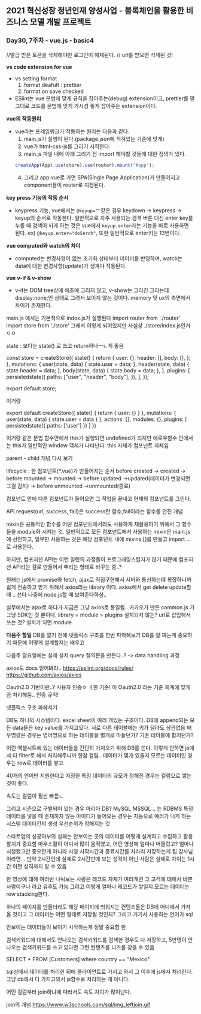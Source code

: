 ## 2021 혁신성장 청년인재 양성사업 - 블록체인을 활용한 비즈니스 모델 개발 프로젝트

### Day30, 7주차 - vue.js - basic4

//발급 받은 토큰을 삭제해야만 로그인이 해제된다.
// url를 받으면 삭제된 것!

**vs code extension for vue**

- vs setting format
  1. format deafult : prettier
  2. format on save checked
- ESlint는 vue 문법에 맞게 규칙을 잡아주는(debug) extension이고, prettier를 말 그대로 코드를 문법에 맞게 가시성 좋게 잡아주는 extension이다.

**vue의 작동원리**

- vue라는 프레임워크가 작동하는 원리는 다음과 같다.
  1. main.js가 실행이 된다.(package.json에 적혀있는 기준에 맞게)
  2. vue가 html-css-js를 그리기 시작한다.
  3. main.js 파일 내에 아래 그리기 전 import 해야할 것들에 대한 정의가 있다.
  ```javascript
  createApp(App).use(store).use(router).mount("#app");
  ```
  4. 그리고 app.vue로 가면 SPA(Single Page Application)가 만들어지고 component들이 router로 지정된다.

**key press 기능의 작동 순서**

- keypress 기능, vue에서는 `@keyup=""`같은 경우 keydown -> keypress -> keyup의 순서로 작동한다. 일반적으로 자주 사용되는 검색 버튼 대신 enter key를 누를 때 검색이 되게 하는 것은 vue에서 `keyup.enter`라는 기능을 바로 사용하면 된다. ex) `@keyup.enter="doSerch"`, 또한 일반적으로 enter키는 13번이다.

**vue computed와 watch의 차이**

- computed는 변경사항이 없는 초기화 상태부터 데이터를 반영하며, watch는 data에 대한 변경사항(update)가 생겨야 작동된다.

**vue v-if & v-show**

- v-if는 DOM tree상에 애초에 그리지 않고, v-show는 그리긴 그리는데 display:none;인 상태로 그려서 보이지 않는 것이다. memory 및 ux의 측면에서 차이가 존재한다.

main.js 에서는 기본적으로 index.js가 실행된다
import router from './router'
import store from './store'
그래서 이렇게 되어있지만
사실상 ./store/index.js인거 ㅇㅇ

state : 보다는
state() 로 쓰고 return하나ㅡㄴ게 좋음

const store = createStore({
state() {
return {
user: {},
header: [],
body: [],
};
},
mutations: {
user(state, data) {
state.user = data;
},
header(state, data) {
state.header = data;
},
body(state, data) {
state.body = data;
},
},
plugins: [
persistedstate({
paths: ["user", "header", "body"],
}),
],
});

export default store;

이거랑

export default createStore({
state() {
return {
user: {}
}
},
mutations: {
user(state, data) {
state.user = data
}
},
actions: {},
modules: {},
plugins: [
persistedstate({
paths: ['user']
})
]
})

이거랑 같은 문법
함수안에서 this가 실행되면 undefined가 되지만
애로우함수 안에서는 this가 일반적인 window 객체가 나타난다.
this 자체가 컴포넌트 자체임

parent - child 개념 다시 보기

lifecycle : 한 컴포넌트(\*.vue)가 만들어지는 순서
before created -> created -> before mounted -> mounted -> before updated ->updated(데이터가 변경되면 그걸 감지) -> before unmounted ->unmounted(종료)

컴포넌트 안에 다른 컴포넌트가 들어오면 그 작업을 끝내고 현재의 컴포넌트를 그린다.

API.request(url, success, fail)은
success란 함수,fail이라는 함수를 던진 개념

mixin은 공통적인 함수를 어떤 컴포넌트에서라도 사용하게 재활용하기 위해서 그 함수들을 module화 시켜논 것.
일반적으로 모든 컴포넌트에서 사용하는 mixin은 main.js에 선언하고, 일부만 사용하는 것은 해당 컴포넌트 내에 mixins:[]를 만들고 import ... 로 사용한다.

하지만, 컴포지션 API는 이런 일련의 과정들이 프로그래밍스럽지가 않기 때문에 컴포지션 APi라는 걸로 만들어서 뿌리는 형태로 바꾸는 중..?

원래는 js에서 promise와 fetch, ajax로 직접구현해서 서버와 통신하는데 복잡하니까 쉽게 전송하고 받기 위해서 axios라는 library 이다.
axios에서 get delete update할 때 .. 쓴다 나중에 node.js할 때 보여준다하심..

실무에서는 ajax로 하다가 지금은 그냥 axios로 통일됨..
카카오가 만든 common.js 가 그냥 SDK인 것 뿐이다.
library = module = plugins 설치되지 않는?
url로 삽입해서 쓰는 것? 설치가 되면 module

**다음주 할일**
DB를 깔기 전에 넷플릭스 구조를 한번 파악해보기
DB를 잘 짜는게 중요하기 때문에 어떻게 설계할지는 배우고

다음주 월요일에는 실제 설치
query 질의문을 만든다..? -> data handling 과정

axios도 docs 읽어봐라..
https://eslint.org/docs/rules/
https://github.com/axios/axios

Oauth2.0 기반이란..?
사용자 인증ㅇ ㅐ한 기준! 이
Oauth2.0 라는 기준 체계에 맞게끔 처리해둠..
인증 규칙!

넷플릭스 구조 파헤치기

DB도 하나의 시스템이다.
excel sheet이 여러 개있는 구조이다.
DB에 append되는 모든 data들은 key value를 가지고있다.
서로 다른 테이블에는 키가 달라도 상관없음
배우명같은 경우는 영어명으로 하는 테이블을 별개로 마들던가? 기존 테이블에 합치던가?

이런 엑셀시트에 있는 데이터들을 간단히 가져오기 위해 DB를 쓴다.
이렇게 안하면 js에서 다 filter로 해서 처리해주니까 한참 걸림..
데이터가 몇개 있을지 모르는 데이터인 경우는 row로 데이터를 쌓고

40개의 언어만 지원한다고 지정한 특징 데이터의 규모가 정해진 경우는 컬럼으로 쌓는 것이 좋다.

속도는 컬럼이 훨씬 빠름ㄴ

그리고 시즌으로 구별되어 있는 경우
마리아 DB? MySQL MSSQL .. 는 RDBMS
특정 데이터를 넣을 때 존재하지 않는 아이디가 들어오는 경우는 자동으로 에러가 나게 하는 시스템 데이터간의 생성 우선순위가 정해지는 것

스타트업의 성공여부의 실패는
안보이는 곳의 데이터를 어떻게 설계하고 수집하고 활용할지가 중요함
마우스휠이 어디서 많이 움직였고, 어떤 영상에 얼마나 머물렀고? 얼마나 시청했고만 중요한게 아니라
시청 시작시간과 종료시간를 차라리 저장하는게 팁
강사님이라면...
만약 2시간인데 실제로 2시간만에 보는 성격이 아닌 사람은 실제로 차이는 1시간 이면 성격까지 알 수 있음

한 영상에 대해 여러번 나눠보는 사람은
레코드 자체가 여러개면 그 고객에 대해서 바쁜 사람이구나 라고 유추도 가능
그리고 이렇게 얼마나 레코드가 쌓일지 모르는 데이터는 row stacking한다.

하나의 페이지를 만들더라도 해당 페이지에 띄워지는 컨텐츠들은 DB에 어디에서 가져올 것이고 그 데이터는 어떤 형태로 저장될 것인지? 그리고 거기서 사용하는 언어가
sql

안보이는 데이터들이 보이기 시작하는게 정말 중요함
한

검색키워드에 대해서도 안나오는 검색키워드를 검색한 경우도 다 저장하고, 5만명이 안나오는 검색키워드를 쓰고 있다면 그런 컨텐츠를 니즈를 찾을 수 있음

SELECT \* FROM [Customers] where country == "Mexico"

sql상에서 데이터를 처리한 뒤에 클라이언트로 가지고 와서 그 이후에 js에서 처리한다. 그냥 db에서 다 가지고와서 js함수로 처리하는 게 아니다.

어떤 컬럼부터 join하냐에 따라서도 속도 차이가 많이난다.

join의 개념
https://www.w3schools.com/sql/img_leftjoin.gif
